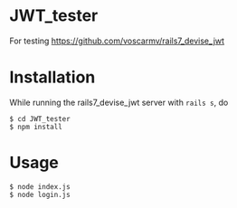 # JWT_tester

For testing https://github.com/voscarmv/rails7_devise_jwt

# Installation

While running the rails7_devise_jwt server with `rails s`, do

```
$ cd JWT_tester
$ npm install
```

# Usage

```
$ node index.js
$ node login.js
```

